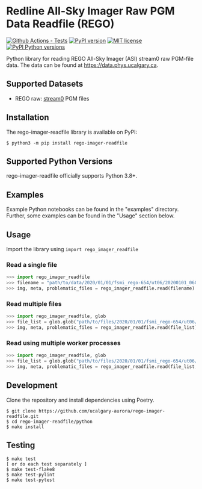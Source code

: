 # Redline All-Sky Imager Raw PGM Data Readfile (REGO)

[![Github Actions - Tests](https://github.com/ucalgary-aurora/rego-imager-readfile/workflows/tests/badge.svg)](https://github.com/ucalgary-aurora/rego-imager-readfile/actions?query=workflow%3Atests)
[![PyPI version](https://img.shields.io/pypi/v/rego-imager-readfile.svg)](https://pypi.python.org/pypi/rego-imager-readfile/)
[![MIT license](https://img.shields.io/badge/License-MIT-blue.svg)](https://lbesson.mit-license.org/)
[![PyPI Python versions](https://img.shields.io/pypi/pyversions/rego-imager-readfile.svg)](https://pypi.python.org/pypi/rego-imager-readfile/)

Python library for reading REGO All-Sky Imager (ASI) stream0 raw PGM-file data. The data can be found at https://data.phys.ucalgary.ca.

## Supported Datasets

- REGO raw: [stream0](https://data.phys.ucalgary.ca/sort_by_project/GO-Canada/REGO/stream0) PGM files

## Installation

The rego-imager-readfile library is available on PyPI:

```console
$ python3 -m pip install rego-imager-readfile
```

## Supported Python Versions

rego-imager-readfile officially supports Python 3.8+.

## Examples

Example Python notebooks can be found in the "examples" directory. Further, some examples can be found in the "Usage" section below.

## Usage

Import the library using `import rego_imager_readfile`

### Read a single file

```python
>>> import rego_imager_readfile
>>> filename = "path/to/data/2020/01/01/fsmi_rego-654/ut06/20200101_0600_fsmi_rego-654_6300.pgm.gz"
>>> img, meta, problematic_files = rego_imager_readfile.read(filename)
```

### Read multiple files

```python
>>> import rego_imager_readfile, glob
>>> file_list = glob.glob("path/to/files/2020/01/01/fsmi_rego-654/ut06/*6300.pgm*")
>>> img, meta, problematic_files = rego_imager_readfile.read(file_list)
```

### Read using multiple worker processes

```python
>>> import rego_imager_readfile, glob
>>> file_list = glob.glob("path/to/files/2020/01/01/fsmi_rego-654/ut06/*6300.pgm*")
>>> img, meta, problematic_files = rego_imager_readfile.read(file_list, workers=4)
```

## Development

Clone the repository and install dependencies using Poetry.

```console
$ git clone https://github.com/ucalgary-aurora/rego-imager-readfile.git
$ cd rego-imager-readfile/python
$ make install
```

## Testing

```console
$ make test
[ or do each test separately ]
$ make test-flake8
$ make test-pylint
$ make test-pytest
```
